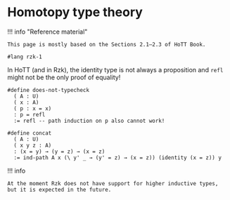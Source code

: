 # Homotopy type theory

!!! info "Reference material"

    This page is mostly based on the Sections 2.1–2.3 of HoTT Book.

```rzk
#lang rzk-1
```

In HoTT (and in Rzk), the identity type is not always a proposition
and `refl` might not be the only proof of equality!

```{ unchecked .rzk title="Type Error!" }
#define does-not-typecheck
  ( A : U)
  ( x : A)
  ( p : x = x)
  : p = refl
  := refl -- path induction on p also cannot work!
```

```rzk
#define concat
  ( A : U)
  ( x y z : A)
  : (x = y) → (y = z) → (x = z)
  := ind-path A x (\ y' _ → (y' = z) → (x = z)) (identity (x = z)) y
```

!!! info

    At the moment Rzk does not have support for higher inductive types,
    but it is expected in the future.
